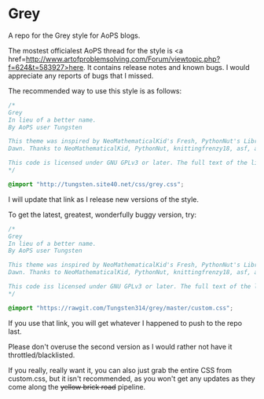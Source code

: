 Grey
====

A repo for the Grey style for AoPS blogs.

The mostest officialest AoPS thread for the style is <a href=http://www.artofproblemsolving.com/Forum/viewtopic.php?f=624&t=583927>here</a>. It contains release notes and known bugs. I would appreciate any reports of bugs that I missed.

The recommended way to use this style is as follows:
```css
/*
Grey
In lieu of a better name.
By AoPS user Tungsten

This theme was inspired by NeoMathematicalKid's Fresh, PythonNut's Libre, and asf's Wordpress Dusk to
Dawn. Thanks to NeoMathematicalKid, PythonNut, knittingfrenzy18, asf, and the folks at MDN for helping me to learn CSS.

This code is licensed under GNU GPLv3 or later. The full text of the license is available at https://www.gnu.org/copyleft/gpl.html.
*/

@import "http://tungsten.site40.net/css/grey.css";
```
I will update that link as I release new versions of the style.


To get the latest, greatest, wonderfully buggy version, try:
```css
/*
Grey
In lieu of a better name.
By AoPS user Tungsten

This theme was inspired by NeoMathematicalKid's Fresh, PythonNut's Libre, and asf's Wordpress Dusk to
Dawn. Thanks to NeoMathematicalKid, PythonNut, knittingfrenzy18, asf, and the folks at MDN for helping me to learn CSS.

This code iss licensed under GNU GPLv3 or later. The full text of the license is available at https://www.gnu.org/copyleft/gpl.html.
*/

@import "https://rawgit.com/Tungsten314/grey/master/custom.css";
```
If you use that link, you will get whatever I happened to push to the repo last.

Please don't overuse the second version as I would rather not have it throttled/blacklisted.

If you really, really want it, you can also just grab the entire CSS from custom.css, but it isn't recommended, as you won't get any updates as they come along the ~~yellow brick road~~ pipeline.
